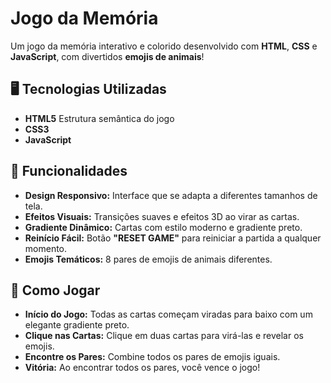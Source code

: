 # Jogo da Memória

Um jogo da memória interativo e colorido desenvolvido com **HTML**, **CSS** e **JavaScript**, com divertidos **emojis de animais**!

## 🖥️ Tecnologias Utilizadas

- **HTML5** Estrutura semântica do jogo
- **CSS3**   
- **JavaScript**
  

## 🚀 Funcionalidades

- **Design Responsivo:** Interface que se adapta a diferentes tamanhos de tela.  
- **Efeitos Visuais:** Transições suaves e efeitos 3D ao virar as cartas.  
- **Gradiente Dinâmico:** Cartas com estilo moderno e gradiente preto.  
- **Reinício Fácil:** Botão **"RESET GAME"** para reiniciar a partida a qualquer momento.  
- **Emojis Temáticos:** 8 pares de emojis de animais diferentes.

##  🎯 Como Jogar

- **Início do Jogo:** Todas as cartas começam viradas para baixo com um elegante gradiente preto.  
- **Clique nas Cartas:** Clique em duas cartas para virá-las e revelar os emojis.  
- **Encontre os Pares:** Combine todos os pares de emojis iguais.  
- **Vitória:** Ao encontrar todos os pares, você vence o jogo!

